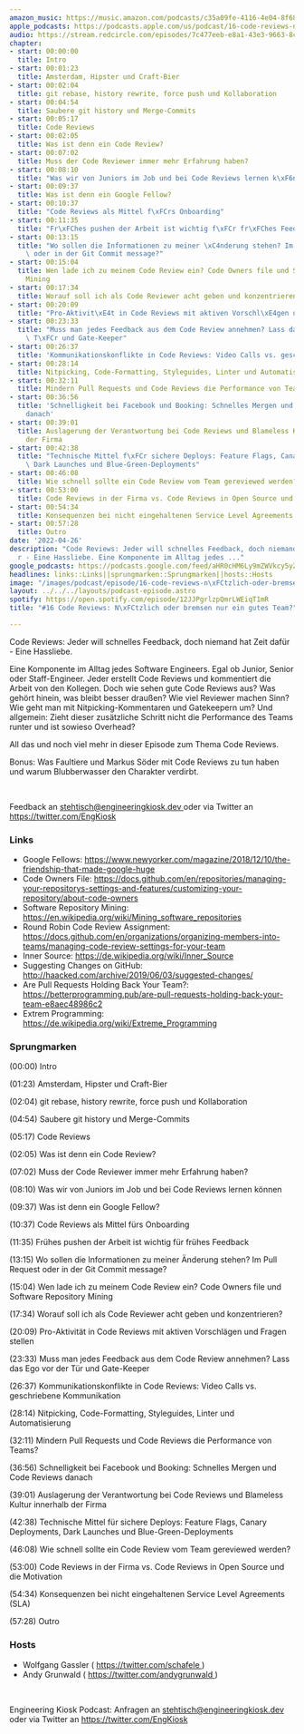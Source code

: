 ```yaml
---
amazon_music: https://music.amazon.com/podcasts/c35a09fe-4116-4e04-8f68-77d61b112e46/episodes/a5a91d87-c04e-43f1-a2dd-9f137a4fa0ef/engineering-kiosk-16-code-reviews-n%C3%BCtzlich-oder-bremsen-nur-ein-gutes-team
apple_podcasts: https://podcasts.apple.com/us/podcast/16-code-reviews-n%C3%BCtzlich-oder-bremsen-nur-ein-gutes-team/id1603082924?i=1000558699631
audio: https://stream.redcircle.com/episodes/7c477eeb-e8a1-43e3-9663-8c6d9118645f/stream.mp3
chapter:
- start: 00:00:00
  title: Intro
- start: 00:01:23
  title: Amsterdam, Hipster und Craft-Bier
- start: 00:02:04
  title: git rebase, history rewrite, force push und Kollaboration
- start: 00:04:54
  title: Saubere git history und Merge-Commits
- start: 00:05:17
  title: Code Reviews
- start: 00:02:05
  title: Was ist denn ein Code Review?
- start: 00:07:02
  title: Muss der Code Reviewer immer mehr Erfahrung haben?
- start: 00:08:10
  title: "Was wir von Juniors im Job und bei Code Reviews lernen k\xF6nnen"
- start: 00:09:37
  title: Was ist denn ein Google Fellow?
- start: 00:10:37
  title: "Code Reviews als Mittel f\xFCrs Onboarding"
- start: 00:11:35
  title: "Fr\xFChes pushen der Arbeit ist wichtig f\xFCr fr\xFChes Feedback"
- start: 00:13:15
  title: "Wo sollen die Informationen zu meiner \xC4nderung stehen? Im Pull Request\
    \ oder in der Git Commit message?"
- start: 00:15:04
  title: Wen lade ich zu meinem Code Review ein? Code Owners file und Software Repository
    Mining
- start: 00:17:34
  title: Worauf soll ich als Code Reviewer acht geben und konzentrieren?
- start: 00:20:09
  title: "Pro-Aktivit\xE4t in Code Reviews mit aktiven Vorschl\xE4gen und Fragen stellen"
- start: 00:23:33
  title: "Muss man jedes Feedback aus dem Code Review annehmen? Lass das Ego vor der\
    \ T\xFCr und Gate-Keeper"
- start: 00:26:37
  title: 'Kommunikationskonflikte in Code Reviews: Video Calls vs. geschriebene Kommunikation'
- start: 00:28:14
  title: Nitpicking, Code-Formatting, Styleguides, Linter und Automatisierung
- start: 00:32:11
  title: Mindern Pull Requests und Code Reviews die Performance von Teams?
- start: 00:36:56
  title: 'Schnelligkeit bei Facebook und Booking: Schnelles Mergen und Code Reviews
    danach'
- start: 00:39:01
  title: Auslagerung der Verantwortung bei Code Reviews und Blameless Kultur innerhalb
    der Firma
- start: 00:42:38
  title: "Technische Mittel f\xFCr sichere Deploys: Feature Flags, Canary Deployments,\
    \ Dark Launches und Blue-Green-Deployments"
- start: 00:46:08
  title: Wie schnell sollte ein Code Review vom Team gereviewed werden?
- start: 00:53:00
  title: Code Reviews in der Firma vs. Code Reviews in Open Source und die Motivation
- start: 00:54:34
  title: Konsequenzen bei nicht eingehaltenen Service Level Agreements (SLA)
- start: 00:57:28
  title: Outro
date: '2022-04-26'
description: "Code Reviews: Jeder will schnelles Feedback, doch niemand hat Zeit daf\xFC\
  r - Eine Hassliebe. Eine Komponente im Alltag jedes ..."
google_podcasts: https://podcasts.google.com/feed/aHR0cHM6Ly9mZWVkcy5yZWRjaXJjbGUuY29tLzBlY2ZkZmQ3LWZkYTEtNGMzZC05NTE1LTQ3NjcyN2Y5ZGY1ZQ/episode/Y2MwYWY4MTUtNDhhZC00YjRhLThhYzgtYWRhMmQ1YWJkNzc5?sa=X&ved=0CAUQkfYCahcKEwi4xMSxj4L4AhUAAAAAHQAAAAAQNQ
headlines: links::Links||sprungmarken::Sprungmarken||hosts::Hosts
image: "/images/podcast/episode/16-code-reviews-n\xFCtzlich-oder-bremsen-nur-ein-gutes-team.jpg"
layout: ../../../layouts/podcast-episode.astro
spotify: https://open.spotify.com/episode/12JJPgrlzpQmrLWEiqT1mR
title: "#16 Code Reviews: N\xFCtzlich oder bremsen nur ein gutes Team?"

---
```


<p>
   <span>
    Code Reviews: Jeder will schnelles Feedback, doch niemand hat Zeit dafür - Eine Hassliebe.
   </span>
  </p>
  <p>
   <span>
    Eine Komponente im Alltag jedes Software Engineers. Egal ob Junior, Senior oder Staff-Engineer. Jeder erstellt Code Reviews und kommentiert die Arbeit von den Kollegen. Doch wie sehen gute Code Reviews aus? Was gehört hinein, was bleibt besser draußen? Wie viel Reviewer machen Sinn? Wie geht man mit Nitpicking-Kommentaren und Gatekeepern um? Und allgemein: Zieht dieser zusätzliche Schritt nicht die Performance des Teams runter und ist sowieso Overhead?
   </span>
  </p>
  <p>
   <span>
    All das und noch viel mehr in dieser Episode zum Thema Code Reviews.
   </span>
  </p>
  <p>
   <span>
    Bonus: Was Faultiere und Markus Söder mit Code Reviews zu tun haben und warum Blubberwasser den Charakter verdirbt.
   </span>
  </p>
  <p>
   <br/>
  </p>
  <p>
   <span>
    Feedback an
   </span>
   <a href="mailto:stehtisch@engineeringkiosk.dev" rel="nofollow">
    stehtisch@engineeringkiosk.dev
   </a>
   <span>
    oder via Twitter an
   </span>
   <a href="https://twitter.com/EngKiosk" rel="nofollow">
    https://twitter.com/EngKiosk
   </a>
  </p>
  <h3 id="links">
   Links
  </h3>
  <ul>
   <li>
    <span>
     Google Fellows:
    </span>
    <a href="https://www.newyorker.com/magazine/2018/12/10/the-friendship-that-made-google-huge" rel="nofollow">
     https://www.newyorker.com/magazine/2018/12/10/the-friendship-that-made-google-huge
    </a>
   </li>
   <li>
    <span>
     Code Owners File:
    </span>
    <a href="https://docs.github.com/en/repositories/managing-your-repositorys-settings-and-features/customizing-your-repository/about-code-owners" rel="nofollow">
     https://docs.github.com/en/repositories/managing-your-repositorys-settings-and-features/customizing-your-repository/about-code-owners
    </a>
   </li>
   <li>
    <span>
     Software Repository Mining:
    </span>
    <a href="https://en.wikipedia.org/wiki/Mining_software_repositories" rel="nofollow">
     https://en.wikipedia.org/wiki/Mining_software_repositories
    </a>
   </li>
   <li>
    <span>
     Round Robin Code Review Assignment:
    </span>
    <a href="https://docs.github.com/en/organizations/organizing-members-into-teams/managing-code-review-settings-for-your-team" rel="nofollow">
     https://docs.github.com/en/organizations/organizing-members-into-teams/managing-code-review-settings-for-your-team
    </a>
   </li>
   <li>
    <span>
     Inner Source:
    </span>
    <a href="https://de.wikipedia.org/wiki/Inner_Source" rel="nofollow">
     https://de.wikipedia.org/wiki/Inner_Source
    </a>
   </li>
   <li>
    <span>
     Suggesting Changes on GitHub:
    </span>
    <a href="http://haacked.com/archive/2019/06/03/suggested-changes/" rel="nofollow">
     http://haacked.com/archive/2019/06/03/suggested-changes/
    </a>
   </li>
   <li>
    <span>
     Are Pull Requests Holding Back Your Team?:
    </span>
    <a href="https://betterprogramming.pub/are-pull-requests-holding-back-your-team-e8aec48986c2" rel="nofollow">
     https://betterprogramming.pub/are-pull-requests-holding-back-your-team-e8aec48986c2
    </a>
   </li>
   <li>
    <span>
     Extrem Programming:
    </span>
    <a href="https://de.wikipedia.org/wiki/Extreme_Programming" rel="nofollow">
     https://de.wikipedia.org/wiki/Extreme_Programming
    </a>
   </li>
  </ul>
  <h3 id="sprungmarken">
   Sprungmarken
  </h3>
  <p>
   <span>
    (00:00) Intro
   </span>
  </p>
  <p>
   <span>
    (01:23) Amsterdam, Hipster und Craft-Bier
   </span>
  </p>
  <p>
   <span>
    (02:04) git rebase, history rewrite, force push und Kollaboration
   </span>
  </p>
  <p>
   <span>
    (04:54) Saubere git history und Merge-Commits
   </span>
  </p>
  <p>
   <span>
    (05:17) Code Reviews
   </span>
  </p>
  <p>
   <span>
    (02:05) Was ist denn ein Code Review?
   </span>
  </p>
  <p>
   <span>
    (07:02) Muss der Code Reviewer immer mehr Erfahrung haben?
   </span>
  </p>
  <p>
   <span>
    (08:10) Was wir von Juniors im Job und bei Code Reviews lernen können
   </span>
  </p>
  <p>
   <span>
    (09:37) Was ist denn ein Google Fellow?
   </span>
  </p>
  <p>
   <span>
    (10:37) Code Reviews als Mittel fürs Onboarding
   </span>
  </p>
  <p>
   <span>
    (11:35) Frühes pushen der Arbeit ist wichtig für frühes Feedback
   </span>
  </p>
  <p>
   <span>
    (13:15) Wo sollen die Informationen zu meiner Änderung stehen? Im Pull Request oder in der Git Commit message?
   </span>
  </p>
  <p>
   <span>
    (15:04) Wen lade ich zu meinem Code Review ein? Code Owners file und Software Repository Mining
   </span>
  </p>
  <p>
   <span>
    (17:34) Worauf soll ich als Code Reviewer acht geben und konzentrieren?
   </span>
  </p>
  <p>
   <span>
    (20:09) Pro-Aktivität in Code Reviews mit aktiven Vorschlägen und Fragen stellen
   </span>
  </p>
  <p>
   <span>
    (23:33) Muss man jedes Feedback aus dem Code Review annehmen? Lass das Ego vor der Tür und Gate-Keeper
   </span>
  </p>
  <p>
   <span>
    (26:37) Kommunikationskonflikte in Code Reviews: Video Calls vs. geschriebene Kommunikation
   </span>
  </p>
  <p>
   <span>
    (28:14) Nitpicking, Code-Formatting, Styleguides, Linter und Automatisierung
   </span>
  </p>
  <p>
   <span>
    (32:11) Mindern Pull Requests und Code Reviews die Performance von Teams?
   </span>
  </p>
  <p>
   <span>
    (36:56) Schnelligkeit bei Facebook und Booking: Schnelles Mergen und Code Reviews danach
   </span>
  </p>
  <p>
   <span>
    (39:01) Auslagerung der Verantwortung bei Code Reviews und Blameless Kultur innerhalb der Firma
   </span>
  </p>
  <p>
   <span>
    (42:38) Technische Mittel für sichere Deploys: Feature Flags, Canary Deployments, Dark Launches und Blue-Green-Deployments
   </span>
  </p>
  <p>
   <span>
    (46:08) Wie schnell sollte ein Code Review vom Team gereviewed werden?
   </span>
  </p>
  <p>
   <span>
    (53:00) Code Reviews in der Firma vs. Code Reviews in Open Source und die Motivation
   </span>
  </p>
  <p>
   <span>
    (54:34) Konsequenzen bei nicht eingehaltenen Service Level Agreements (SLA)
   </span>
  </p>
  <p>
   <span>
    (57:28) Outro
   </span>
  </p>
  <h3 id="hosts">
   Hosts
  </h3>
  <ul>
   <li>
    <span>
     Wolfgang Gassler (
    </span>
    <a href="https://twitter.com/schafele" rel="nofollow">
     https://twitter.com/schafele
    </a>
    <span>
     )
    </span>
   </li>
   <li>
    <span>
     Andy Grunwald (
    </span>
    <a href="https://twitter.com/andygrunwald" rel="nofollow">
     https://twitter.com/andygrunwald
    </a>
    <span>
     )
    </span>
   </li>
  </ul>
  <p>
   <br/>
  </p>
  <p>
   <span>
    Engineering Kiosk Podcast: Anfragen an
   </span>
   <a href="http://stehtisch@engineeringkiosk.dev" rel="nofollow">
    stehtisch@engineeringkiosk.dev
   </a>
   <span>
    oder via Twitter an
   </span>
   <a href="https://twitter.com/EngKiosk" rel="nofollow">
    https://twitter.com/EngKiosk
   </a>
  </p>